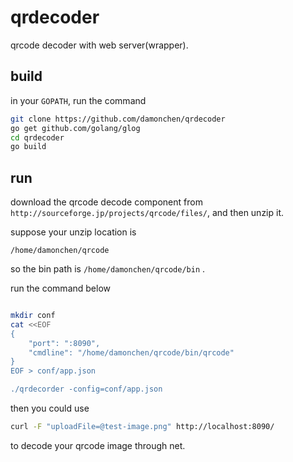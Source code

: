 # qrdecoder
qrcode decoder with web server(wrapper).

## build

in your `GOPATH`, run the command

```bash
git clone https://github.com/damonchen/qrdecoder
go get github.com/golang/glog
cd qrdecoder
go build
```

## run

download the qrcode decode component from `http://sourceforge.jp/projects/qrcode/files/`, and then unzip it.

suppose your unzip location is 

`/home/damonchen/qrcode`

so the bin path is `/home/damonchen/qrcode/bin` .

run the command below

```bash

mkdir conf
cat <<EOF
{
    "port": ":8090",
    "cmdline": "/home/damonchen/qrcode/bin/qrcode"
}
EOF > conf/app.json

./qrdecorder -config=conf/app.json
```

then you could use 

```bash
curl -F "uploadFile=@test-image.png" http://localhost:8090/
```

to decode your qrcode image through net. 


